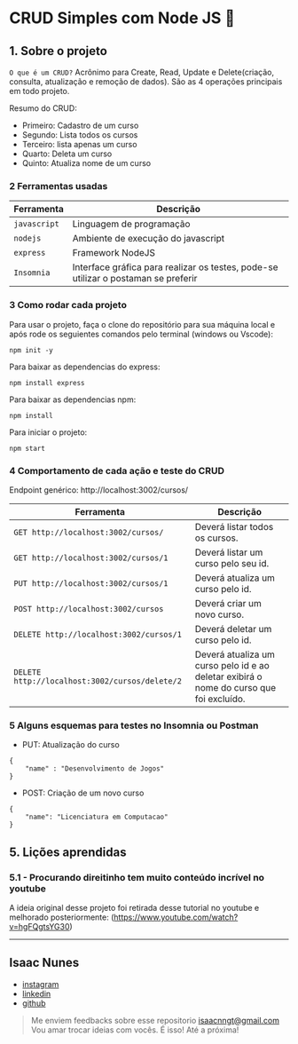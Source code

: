 # CRUD Simples com Node JS 🚀

## 1. Sobre o projeto

`O que é um CRUD?`
Acrônimo para Create, Read, Update e Delete(criação, consulta, atualização e remoção de dados). São as 4 operações principais em todo projeto.

Resumo do CRUD:
- Primeiro: Cadastro de um curso
- Segundo: Lista todos os cursos
- Terceiro: lista apenas um curso
- Quarto: Deleta um curso
- Quinto: Atualiza nome de um curso
 

### 2 Ferramentas usadas 

| Ferramenta | Descrição |
| --- | --- |
| `javascript` | Linguagem de programação |
| `nodejs` | Ambiente de execução do javascript|
| `express` | Framework NodeJS |
 `Insomnia` | Interface gráfica para realizar os testes, pode-se utilizar o postaman se preferir|

### 3 Como rodar cada projeto

Para usar o projeto, faça o clone do repositório para sua máquina local e após rode os seguientes comandos pelo terminal (windows ou Vscode): 

```
npm init -y
```

Para baixar as dependencias do express:

```
npm install express
```

Para baixar as dependencias npm:

```
npm install
```

Para iniciar o projeto:

```
npm start
```

### 4 Comportamento de cada ação e teste do CRUD

Endpoint genérico: http://localhost:3002/cursos/

| Ferramenta | Descrição |
| --- | --- |
| `GET http://localhost:3002/cursos/` | Deverá listar todos os cursos. |
| `GET http://localhost:3002/cursos/1` | Deverá listar um curso pelo seu id. |
| `PUT http://localhost:3002/cursos/1` | Deverá atualiza um curso pelo id.|
| `POST http://localhost:3002/cursos` | Deverá criar um novo curso.|
| `DELETE http://localhost:3002/cursos/1` | Deverá deletar um curso pelo id.|
| `DELETE http://localhost:3002/cursos/delete/2` | Deverá atualiza um curso pelo id e ao deletar exibirá o nome do curso que foi excluído.|

### 5 Alguns esquemas para testes no Insomnia ou Postman


- PUT: Atualização do curso

```
{	
	"name" : "Desenvolvimento de Jogos"
}
```
- POST: Criação de um novo curso
```
{
	"name": "Licenciatura em Computacao"
}
```

## 5. Lições aprendidas

### 5.1 - Procurando direitinho tem muito conteúdo incrível no youtube 

A ideia original desse projeto foi retirada desse tutorial no youtube e melhorado posteriormente: (https://www.youtube.com/watch?v=hgFQgtsYG30)

---
## Isaac Nunes
- [instagram](https://www.instagram.com/isaacnngt)
- [linkedin](https://www.linkedin.com/in/isaacnngt/)
- [github](https://github.com/isaacnngt)

> Me enviem feedbacks sobre esse repositorio isaacnngt@gmail.com Vou amar trocar ideias com vocês. É isso! Até a próxima!
